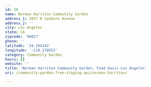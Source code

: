 ```yaml
---
id: 10
name: Norman Harriton Community Garden
address_1: 2037 N Sanborn Avenue
address_2: ''
city: Los Angeles
state: CA
zipcode: '90027'
phone: ''
latitude: '34.104142'
longitude: '-118.278653'
category: Community Garden
hours: []
website: ''
title: 'Norman Harriton Community Garden, Food Oasis Los Angeles'
uri: /community-garden-from-staging-api/norman-harriton/

---
```

